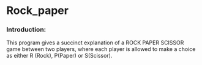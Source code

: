 ﻿# Rock_paper
### Introduction:
This program gives a succinct explanation of a ROCK PAPER SCISSOR game between two players, where each player is allowed to make a choice as either R (Rock), P(Paper) or S(Scissor).
